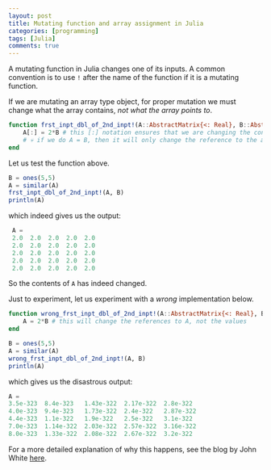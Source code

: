 ```yaml
---
layout: post
title: Mutating function and array assignment in Julia
categories: [programming]
tags: [Julia]
comments: true
---
```


A mutating function in Julia changes one of its inputs. A common convention is to use `!` after the name of the function if it is a mutating function. <!-- more -->

If we are mutating an array type object, for proper mutation we must change what the array contains, *not what the array points to*.

```julia
function frst_inpt_dbl_of_2nd_inpt!(A::AbstractMatrix{<: Real}, B::AbstractMatrix{<: Real})
    A[:] = 2*B # this [:] notation ensures that we are changing the content of A 
    # 💀 if we do A = B, then it will only change the reference to the array A
end
```
Let us test the function above.

```julia
B = ones(5,5)
A = similar(A)
frst_inpt_dbl_of_2nd_inpt!(A, B)
println(A)
```
which indeed gives us the output:
```julia
 A =
 2.0  2.0  2.0  2.0  2.0
 2.0  2.0  2.0  2.0  2.0
 2.0  2.0  2.0  2.0  2.0
 2.0  2.0  2.0  2.0  2.0
 2.0  2.0  2.0  2.0  2.0
```
So the contents of `A` has indeed changed.

Just to experiment, let us experiment with a *wrong* implementation below.

```julia
function wrong_frst_inpt_dbl_of_2nd_inpt!(A::AbstractMatrix{<: Real}, B::AbstractMatrix{<: Real})
    A = 2*B # this will change the references to A, not the values
end
```

```julia
B = ones(5,5)
A = similar(A)
wrong_frst_inpt_dbl_of_2nd_inpt!(A, B)
println(A)
```

which gives us the disastrous output:
```julia
A =
3.5e-323  8.4e-323   1.43e-322  2.17e-322  2.8e-322
4.0e-323  9.4e-323   1.73e-322  2.4e-322   2.87e-322
4.4e-323  1.1e-322   1.9e-322   2.5e-322   3.1e-322
7.0e-323  1.14e-322  2.03e-322  2.57e-322  3.16e-322
8.0e-323  1.33e-322  2.08e-322  2.67e-322  3.2e-322
```

For a more detailed explanation of why this happens, see the blog by John White [here](http://www.johnmyleswhite.com/notebook/2014/09/06/values-vs-bindings-the-map-is-not-the-territory/).
